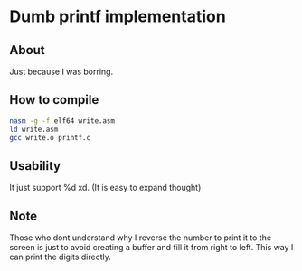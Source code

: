 # Dumb printf implementation

## About
Just because I was borring.

## How to compile

```sh
nasm -g -f elf64 write.asm
ld write.asm
gcc write.o printf.c
```

## Usability

It just support %d xd. (It is easy to expand thought)

## Note

Those who dont understand why I reverse the number to print it
to the screen is just to avoid creating a buffer and fill it
from right to left. This way I can print the digits directly.
